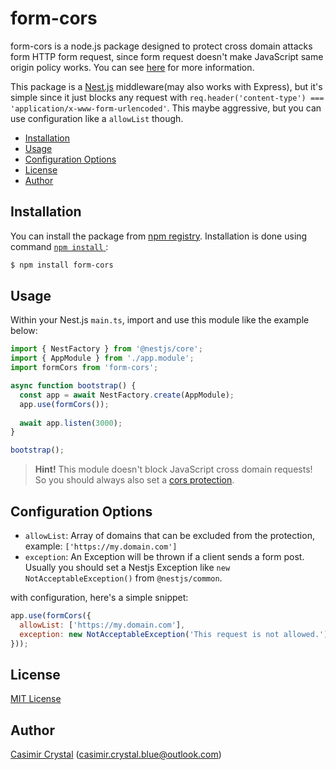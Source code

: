 # form-cors

form-cors is a node.js package designed to protect cross domain attacks form HTTP form request, since form request doesn't make JavaScript same origin policy works. You can see [here](https://stackoverflow.com/questions/11423682/cross-domain-form-posting) for more information. 

This package is a [Nest.js](https://docs.nestjs.com/) middleware(may also works with Express), but it's simple since it just blocks any request with `req.header('content-type') === 'application/x-www-form-urlencoded'`. This maybe aggressive, but you can use configuration like a `allowList` though.

* [Installation](#installation)
* [Usage](#usage)
* [Configuration Options](#configuration-options)
* [License](#license)
* [Author](#author)

## Installation

You can install the package from
[npm registry](https://www.npmjs.com/). Installation is done using command
[`npm install` ](https://docs.npmjs.com/getting-started/installing-npm-packages-locally):

```sh
$ npm install form-cors
```

## Usage

Within your Nest.js `main.ts`, import and use this module like the example below:

```javascript
import { NestFactory } from '@nestjs/core';
import { AppModule } from './app.module';
import formCors from 'form-cors';

async function bootstrap() {
  const app = await NestFactory.create(AppModule);
  app.use(formCors());
  
  await app.listen(3000);
}

bootstrap();
```

> **Hint!** This module doesn't block JavaScript cross domain requests! So you should always also set a [cors protection](https://docs.nestjs.com/security/cors).

## Configuration Options

* `allowList`: Array of domains that can be excluded from the protection, example: `['https://my.domain.com']`
* `exception`: An Exception will be thrown if a client sends a form post. Usually you should set a Nestjs Exception like `new NotAcceptableException()` from `@nestjs/common`.

with configuration, here's a simple snippet:

```javascript
app.use(formCors({
  allowList: ['https://my.domain.com'],
  exception: new NotAcceptableException('This request is not allowed.'),
}));
```

## License

[MIT License](http://www.opensource.org/licenses/mit-license.php)

## Author

[Casimir Crystal](https://github.com/casimir-crystal) ([casimir.crystal.blue@outlook.com](mailto:casimir.crystal.blue@outlook.com))
